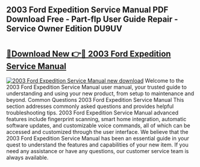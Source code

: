 ## 2003 Ford Expedition Service Manual PDF Download Free - Part-fIp User Guide Repair - Service Owner Edition DU9UV

# <h2><a href="http://bc44305.oget.top/?id=2003+Ford+Expedition+Service+Manual">🔗Download New 👉🔴 2003 Ford Expedition Service Manual</a></h2>

[![2003 Ford Expedition Service Manual new download](https://i.imgur.com/5g1atiW.png)](http://bc44305.oget.top/?id=2003+Ford+Expedition+Service+Manual)
Welcome to the 2003 Ford Expedition Service Manual user manual, your trusted guide to understanding and using your new product, from setup to maintenance and beyond. Common Questions 2003 Ford Expedition Service Manual This section addresses commonly asked questions and provides helpful troubleshooting tips. 2003 Ford Expedition Service Manual advanced features include fingerprint scanning, smart home integration, automatic software updates, and customizable voice commands, all of which can be accessed and customized through the user interface. We believe that the 2003 Ford Expedition Service Manual has been an essential guide in your quest to understand the features and capabilities of your new item. If you need any assistance or have any questions, our customer service team is always available.

